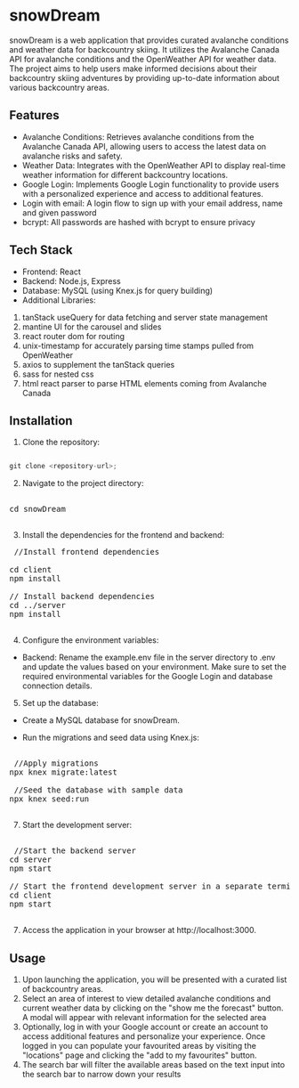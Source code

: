 # snowDream
snowDream is a web application that provides curated avalanche conditions and weather data for backcountry skiing. It utilizes the Avalanche Canada API for avalanche conditions and the OpenWeather API for weather data. The project aims to help users make informed decisions about their backcountry skiing adventures by providing up-to-date information about various backcountry areas.

## Features
- Avalanche Conditions: Retrieves avalanche conditions from the Avalanche Canada API, allowing users to access the latest data on avalanche risks and safety.
- Weather Data: Integrates with the OpenWeather API to display real-time weather information for different backcountry locations.
- Google Login: Implements Google Login functionality to provide users with a personalized experience and access to additional features.
- Login with email: A login flow to sign up with your email address, name and given password 
- bcrypt: All passwords are hashed with bcrypt to ensure privacy

## Tech Stack
- Frontend: React
- Backend: Node.js, Express
- Database: MySQL (using Knex.js for query building)
- Additional Libraries: 
1. tanStack useQuery for data fetching and server state management
2. mantine UI for the carousel and slides
3. react router dom for routing
4. unix-timestamp for accurately parsing time stamps pulled from OpenWeather
5. axios to supplement the tanStack queries
6. sass for nested css
7. html react parser to parse HTML elements coming from Avalanche Canada

## Installation
1. Clone the repository:

```javascript

git clone <repository-url>;

```

2. Navigate to the project directory:
<pre>

cd snowDream

</pre>
3. Install the dependencies for the frontend and backend:
<pre>
 //Install frontend dependencies
 
cd client
npm install

// Install backend dependencies
cd ../server
npm install

</pre>

4. Configure the environment variables:

- Backend: Rename the example.env file in the server directory to .env and update the values based on your environment. Make sure to set the required environmental variables for the Google Login and database connection details.

5. Set up the database:

- Create a MySQL database for snowDream.

- Run the migrations and seed data using Knex.js:

<pre>

 //Apply migrations
npx knex migrate:latest

 //Seed the database with sample data
npx knex seed:run

</pre>

7. Start the development server:
<pre>

 //Start the backend server
cd server
npm start

// Start the frontend development server in a separate terminal
cd client
npm start

</pre>
7. Access the application in your browser at http://localhost:3000.

## Usage
1. Upon launching the application, you will be presented with a curated list of backcountry areas.
2. Select an area of interest to view detailed avalanche conditions and current weather data by clicking on the "show me the forecast" button. A modal will appear with relevant information for the selected area
3. Optionally, log in with your Google account or create an account to access additional features and personalize your experience. Once logged in you can populate your favourited areas by visiting the "locations" page and clicking the "add to my favourites" button.
4. The search bar will filter the available areas based on the text input into the search bar to narrow down your results

